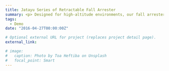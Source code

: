 ```yaml
---
title: Jatayu Series of Retractable Fall Arrester
summary: <p> Designed for high-altitude environments, our fall arrester block ensures optimal safety and convenience for workers. In the event of a fall, it securely locks the wire rope connected to the worker, guaranteeing rigid and immediate safety measures. </p>
tags:
  - Demo
date: "2016-04-27T00:00:00Z"

# Optional external URL for project (replaces project detail page).
external_link: 

# image:
#   caption: Photo by Toa Heftiba on Unsplash
#   focal_point: Smart
---
```

